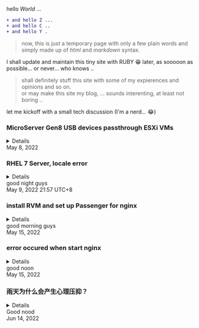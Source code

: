 hello *World* ...
````diff
+ and hello Z ...
+ and hello C ..
+ and hello Y .
````
>now, this is just a temporary page with only a few plain words and simply made up of *html* and *markdown* syntax.

I shall update and maintain this tiny site with RUBY 😁 later, as sooooon as possible... or never... who knows ..

> shall definitely stuff this site with some of my expierences and opinions and so on.<br>
or may make this site my blog, ... sounds interenting, at least not boring ..

let me kickoff with a small tech discussion (I'm a nerd... 😂)

### MicroServer Gen8 USB devices passthrough ESXi VMs
<details>
  <pre><code>
  there are total seven USB connectors<br>
  on MicroServer Gen8 Server; including<br>
  an internal USB 2.0 connector that is<br>
  embedded on the system board, and<br>
  four external USB 2.0 connectors on the<br>
  chassis which are two each on the front<br>
  and rear panels, and two external USB 3.0<br>
  connectors are on the rear panel.<br>
  although these five are all USB 2.0 guys,<br>
  but in ESXi's hardware description<br>
  inventory, they are not sharing an<br>
  exectly same device controller. one of<br>
  the differences is the numeric code<br>
  assigned to the USB 2.0 controllers, such<br>
  as Intel Corporation 6 Series/C200 Series<br>
  Chipset Family USB Enhanced Host Controller<br>
  #2 and #1. that may be because that<br>
  iLO or ESXi has assigned a *dedicated*<br>
  controller to the internal USB 2.0<br>
  connector and MicroSD card slot <sup>1</sup>,<br>
  and the other controller is for the<br>
  four external USB connectors on chassis.
  
> if I already have a plugged storage device<br>
  on the internal USB connector or MicroSD<br>
  card slot before, then when I plug an<br>
  external USB storage device in to an external<br>
  USB connector, on ESXi web console's Storage<br>
  entry > Adapters tag, two USB Storage<br>
  Controllers show up, such as vmhba32, vmhba33<br>
  or 34. and on Devices tag, there are two USB<br>
  devices listed, such as xxx USB xxx,<br>
  Type:Disk, Capacity:xxGB, and so on.

  I have to differentiate the *controller* for<br>
  external connectors from the *controllor* for<br>
  internal connector so I am able to pass<br>
  directly through the external connectors'<br>
  controller to a VM. a convenient method is<br>
  to establish a SSH connection to ESXi CLI,<br>
  like so (on MacOS Terminal):  
````diff
]$ ssh username@domain name/IP address
````
  enter the password, then,
````diff
]$ lspci
````
  PCIe devices inventory should be listed,<br>
  now I can observe adapters' code number<br>
  of Controller #1 and #2.
  
> unplug external USB device(s) refresh<br>
  ESXi web console, and now the only remained<br>
  adapter code number is the internal USB<br>
  controller code number.
  
  based on the previous steps, I am able to decide<br>
  which controller should be dedicated to a VM.<br>
  (of course the hidden one.)
  
  <sup>1</sup> in fact, the internal USB connector<br>
  and MicroSD card slot share the same USB<br>
  controllor

</code></pre>
</details>
May 8, 2022

### RHEL 7 Server, locale error
<details>
  <pre><code>
  状况：<br>

> + 登录账号后，系统提示警告⚠️：<br>
    ”-bash: warning: setlocale: LC_CTYPE:<br>
    cannot change locale (UTF-8): No such<br>
    file or directory“<br>
    根用户若下载或升级packages，会提示警告⚠️：<br>
    "Failed to set locale, defaulting<br>
    to C"<br>

  RedHat官方给出的解决方案：<br>
> + [RHEL 6](https://access.redhat.com/solutions/1267213 "RHEL 6环境")和[RHEL 8](https://access.redhat.com/solutions/4735471 "RHEL 8环境")  

 让人懊恼的是我在RHEL 7.9系统下按照RedHat提出<br>
 的RHEL 6的解决方案进行测试，并没有解决实际问题；<br>
 另外，因为我的系统是RHEL 7.9，所以无法验证RHEL 8<br>
 的方案的可行性，我猜是因为pool不同，我的系统在试<br>
 图列出"glibc-langpack-en"包时，提示搜索没有<br>
 结果，可能的原因是在RHEL 7的池子里并没有这个包，<br>
 而在8的池子里或许有；也可能是我没有attach某个pool，<br>
 或者是我没有安装某个repo，这让我想起了BSD的ports。<br>
 具体原因我不确定。<br>
 总之，这两种解决方案对我来说都没有实际意义。<br>
 尽管如此，实际上在RHEL 7系统下的有效解决方案其实很<br>
 简单，既然这是因为locale引起的问题，那就加上环境变量<br>
 就可以了。
 
````diff
sudo vi /etc/environment
# 系统缺省的environment文件是空的
````

  输入:<br>
````diff
# setup globle environment as en_US
LANG=en_US.utf-8
LC_ALL=en_US.utf-8
````

  处女座强迫症从此缓解许多 .. 其实这个问题并不严重，<br>
  在7上并不影响升级和安装各种包，只是有提示而已 ..
  
</code></pre>
</details>
good night guys<br>
May 9, 2022 21:57 UTC+8

### install RVM and set up Passenger for nginx
<details>
  <pre><code>
  issue:
  
> error occured with a hint: failed connect<br>
  raw_dot_githubxxx_dot_com 443 connection<br>
  refused.<br>
  LOL. I am not judging this but what misconduct<br>
  of behaviours github is to that our authority<br>
  has to ban this good tech site?

  solution:
  
> anyway, assign an ip address such as<br>
  [185 199 108(109,110,111) 153]
  [192 30 252 153(154)]
  to raw_dot_githubxxx_dot_com<br>
  instead of directly using the url so that I<br>
  am able to cross the damn barrier and<br>
  fetch the rvm package.<br>

  configure passenger.conf for nginx<br>
````diff
sudo vi /etc/nginx/conf.d/passenger.conf # edit or create with:<br>
````

  input:
````diff
passenger_root /usr/share/ruby/vendor_ruby/phusion_passenger/locations.ini;
passenger_ruby /home/hli/.rvm/rubies/ruby-2.7.2/bin/ruby;
passenger_instance_registry_dir /var/run/passenger-instreg;
````

</code></pre>
  </details>
good morning guys<br>
May 15, 2022

### error occured when start nginx
<details>
  <pre><code>
issue:<br>
> nginx: [emerg] bind() to 0.0.0.0:80<br>
  faild (98: Address already in use).<br>
  obviously that is because some<br>
  app occupied 0.0.0.0:80. I should<br>
  find it and kill it.

````diff
# this command lists all active programs with their pid, protocol,
# ip address and port, and so on
sudo netstat -ntlp
sudo kill xxxx # kill the one occupied 0.0.0.0:80
````

restart nginx service:
````diff
sudo service nginx restart
````

check nginx's status:
````diff
sudo systemctl status nginx.service
````

check passenger configuration status:
````diff
sudo passenger-config validate-install
````

check memory status:
````diff
sudo passenger-memory-stats
````

</code></pre>
  </details>
good noon<br>
May 15, 2022

### 雨天为什么会产生心理压抑？
<details>
  <code><pre>
  因为雨天限制了自由，
  不能随意洗晾衣服，
  不能随意开窗换气，
  不能随意外出散步，...，等等
  如果是思想的自由被阉割了呢？

  </code></pre>
</details>
Good nood<br>
Jun 14, 2022

